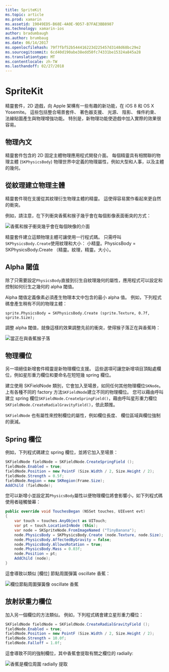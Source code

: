 ```yaml
---
title: SpriteKit
ms.topic: article
ms.prod: xamarin
ms.assetid: 19049ED5-B68E-4A0E-9D57-B7FAE3BB8987
ms.technology: xamarin-ios
author: bradumbaugh
ms.author: brumbaug
ms.date: 06/14/2017
ms.openlocfilehash: 79f7fbf52b544416223d225457d3148d68bc29e2
ms.sourcegitcommit: 6cd40d190abe38edd50fc74331be15324a845a28
ms.translationtype: MT
ms.contentlocale: zh-TW
ms.lasthandoff: 02/27/2018
---
```

# <a name="spritekit"></a>SpriteKit

精靈套件，2D 遊戲，向 Apple 架構有一些有趣的新功能，在 iOS 8 和 OS X Yosemite。 這些包括整合場景套件、 著色器支援、 光源、 陰影、 條件約束、 法線貼圖產生與物理增強功能。 特別是，新物理功能使遊戲中加入實際的效果很容易。

## <a name="physics-bodies"></a>物理內文

精靈套件包含的 2D 固定主體物理應用程式開發介面。 每個精靈具有相關聯的物理主體 (`SKPhysicsBody`) 物理世界中定義的物理屬性，例如大型和人事，以及主體的幾何。

## <a name="creating-a-physics-body-from-a-texture"></a>從紋理建立物理主體
精靈套件現在支援從其紋理衍生物理主體的精靈。 這使得容易實作看起來更自然的衝突。

例如，請注意，在下列衝突香蕉和猴子幾乎會在每個影像表面衝突的方式：
 
![](spritekit-images/image13.png "香蕉和猴子衝突幾乎會在每個映像的介面")

精靈套件建立這類物理主體可讓使用一行程式碼。 只需呼叫`SKPhysicsBody.Create`使用紋理和大小： 小精靈。PhysicsBody = SKPhysicsBody.Create （精靈。紋理，精靈。大小）。

## <a name="alpha-threshold"></a>Alpha 閾值

除了只需要設定`PhysicsBody`直接到衍生自紋理幾何的屬性，應用程式可以設定和控制如何衍生之幾何的 alpha 閾值。 

Alpha 閾值定義像素必須產生物理本文中包含的最小 alpha 值。 例如，下列程式碼會產生稍有不同的物理主體：

```chsarp
sprite.PhysicsBody = SKPhysicsBody.Create (sprite.Texture, 0.7f, sprite.Size);
```

調整 alpha 閾值，就像這樣的效果調整先前的衝突，使得猴子落正在與香蕉時：

![](spritekit-images/image14.png "當正在與香蕉猴子落")
 
## <a name="physics-fields"></a>物理欄位

另一項絕佳新增套件精靈是新物理欄位支援。 這些選項可讓您新增項目頂點處欄位，例如星形重力欄位和要命名在短短幾 spring 欄位。

建立使用 SKFieldNode 類別，它會加入至場景，如同任何其他物理欄位`SKNode`。 上有各種不同的 factory 方法`SKFieldNode`建立不同的物理欄位。 您可以藉由呼叫建立 spring 欄位`SKFieldNode.CreateSpringField()`，藉由呼叫星形重力欄位`SKFieldNode.CreateRadialGravityField()`，依此類推。

`SKFieldNode` 也有屬性來控制欄位的屬性，例如欄位長度、 欄位區域與欄位強制的衰減。

## <a name="spring-field"></a>Spring 欄位

例如，下列程式碼建立 spring 欄位，並將它加入至場景：

```csharp
SKFieldNode fieldNode = SKFieldNode.CreateSpringField ();
fieldNode.Enabled = true;
fieldNode.Position = new PointF (Size.Width / 2, Size.Height / 2);
fieldNode.Strength = 0.5f;
fieldNode.Region = new SKRegion(Frame.Size);
AddChild (fieldNode);
```

您可以新增小並設定其`PhysicsBody`屬性以便物理欄位將會影響小，如下列程式碼使用者碰觸螢幕：

```csharp
public override void TouchesBegan (NSSet touches, UIEvent evt)
{
    var touch = touches.AnyObject as UITouch;
    var pt = touch.LocationInNode (this);
    var node = SKSpriteNode.FromImageNamed ("TinyBanana");
    node.PhysicsBody = SKPhysicsBody.Create (node.Texture, node.Size);
    node.PhysicsBody.AffectedByGravity = false;
    node.PhysicsBody.AllowsRotation = true;
    node.PhysicsBody.Mass = 0.03f;
    node.Position = pt;
    AddChild (node);
}
```

這會導致以類似 [欄位] 節點周圍彈簧 oscillate 香蕉：

![](spritekit-images/image15.png "欄位節點周圍彈簧像 oscillate 香蕉")
 
## <a name="radial-gravity-field"></a>放射狀重力欄位

加入另一個欄位的方法類似。 例如，下列程式碼會建立星形重力欄位：

```csharp
SKFieldNode fieldNode = SKFieldNode.CreateRadialGravityField ();
fieldNode.Enabled = true;
fieldNode.Position = new PointF (Size.Width / 2, Size.Height / 2);
fieldNode.Strength = 10.0f;
fieldNode.Falloff = 1.0f;
```

這會導致不同的強制欄位，其中香蕉會提取有關之欄位的 radially:

![](spritekit-images/image16.png "香蕉是欄位周圍 radially 提取")